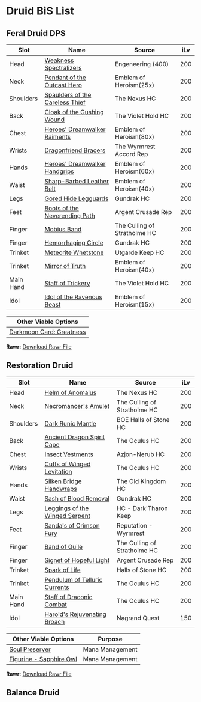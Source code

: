 # Druid BiS List
## Feral Druid DPS
|  Slot           | Name                                                                                   | Source                         | iLv                        |
|-----------------|----------------------------------------------------------------------------------------|--------------------------------|----------------------------|
| Head            | [Weakness Spectralizers](https://wotlk.evowow.com/?item=42550)                         | Engeneering (400)              | 200                        |
| Neck            | [Pendant of the Outcast Hero](https://wotlk.evowow.com/?item=40678)                    | Emblem of Heroism(25x)         | 200                        |
| Shoulders       | [Spaulders of the Careless Thief](https://wotlk.evowow.com/?item=37139)                | The Nexus HC                   | 200                        |
| Back            | [Cloak of the Gushing Wound](https://wotlk.evowow.com/?item=43406)                     | The Violet Hold HC             | 200                        |
| Chest           | [Heroes' Dreamwalker Raiments](https://wotlk.evowow.com/?item=39554)                   | Emblem of Heroism(80x)         | 200                        |
| Wrists          | [Dragonfriend Bracers](https://wotlk.evowow.com/?item=44203)                           | The Wyrmrest Accord Rep        | 200                        |
| Hands           | [Heroes' Dreamwalker Handgrips](https://wotlk.evowow.com/?item=39557)                  | Emblem of Heroism(60x)         | 200                        |
| Waist           | [Sharp-Barbed Leather Belt](https://wotlk.evowow.com/?item=37194)                      | Emblem of Heroism(40x)         | 200                        |
| Legs            | [Gored Hide Legguards](https://wotlk.evowow.com/?item=37644)                           | Gundrak HC                     | 200                        |
| Feet            | [Boots of the Neverending Path](https://wotlk.evowow.com/?item=44297)                  | Argent Crusade Rep             | 200                        |
| Finger          | [Mobius Band](https://wotlk.evowow.com/?item=37685)                                    | The Culling of Stratholme HC   | 200                        |
| Finger          | [Hemorrhaging Circle](https://wotlk.evowow.com/?item=37642)                            | Gundrak HC                     | 200                        |
| Trinket         | [Meteorite Whetstone](https://wotlk.evowow.com/?item=37390)                            | Utgarde Keep HC                | 200                        |
| Trinket         | [Mirror of Truth](https://wotlk.evowow.com/?item=40684)                                | Emblem of Heroism(40x)         | 200                        |
| Main Hand       | [Staff of Trickery](https://wotlk.evowow.com/?item=37883)                              | The Violet Hold HC             | 200                        |
| Idol            | [Idol of the Ravenous Beast](https://wotlk.evowow.com/?item=40713)                     | Emblem of Heroism(15x)         | 200                        |

|  Other Viable Options    |
|--------------------------|
| [Darkmoon Card: Greatness](https://wotlk.evowow.com/?item=44253)  |

**Rawr:**
[Download Rawr File](https://downgit.github.io/#/home?url=https://github.com/boros7266/World-of-Warcraft-3.3.5-Complete-PvE-BiS-Pre-Raid-List/blob/main/Rawr_Files/Feral_DPS_Pre_Naxx.xml)

## Restoration Druid
|  Slot           | Name                                                                                   | Source                         | iLv                        |
|-----------------|----------------------------------------------------------------------------------------|--------------------------------|----------------------------|
| Head            | [Helm of Anomalus](https://wotlk.evowow.com/?item=37149)                               | The Nexus HC                   | 200                        |
| Neck            | [Necromancer's Amulet](https://wotlk.evowow.com/?item=40678)                           | The Culling of Stratholme HC   | 200                        |
| Shoulders       | [Dark Runic Mantle](https://wotlk.evowow.com/?item=37673)                              | BOE Halls of Stone HC          | 200                        |
| Back            | [Ancient Dragon Spirit Cape](https://wotlk.evowow.com/?item=37291)                     | The Oculus HC                  | 200                        |
| Chest           | [Insect Vestments](https://wotlk.evowow.com/?item=37236)                               | Azjon-Nerub HC                 | 200                        |
| Wrists          | [Cuffs of Winged Levitation](https://wotlk.evowow.com/?item=37361)                     | The Oculus HC                  | 200                        |
| Hands           | [Silken Bridge Handwraps](https://wotlk.evowow.com/?item=43287)                        | The Old Kingdom HC             | 200                        |
| Waist           | [Sash of Blood Removal](https://wotlk.evowow.com/?item=37643)                          | Gundrak HC                     | 200                        |
| Legs            | [Leggings of the Winged Serpent](https://wotlk.evowow.com/?item=37791)                 | HC - Dark'Tharon Keep          | 200                        |
| Feet            | [Sandals of Crimson Fury](https://wotlk.evowow.com/?item=44202)                        | Reputation - Wyrmrest          | 200                        |
| Finger          | [Band of Guile](https://wotlk.evowow.com/?item=37694)                                  | The Culling of Stratholme HC   | 200                        |
| Finger          | [Signet of Hopeful Light](https://wotlk.evowow.com/?item=37642)                        | Argent Crusade Rep             | 200                        |
| Trinket         | [Spark of Life](https://wotlk.evowow.com/?item=37657)                                  | Halls of Stone HC              | 200                        |
| Trinket         | [Pendulum of Telluric Currents](https://wotlk.evowow.com/?item=37264)                  | The Oculus HC                  | 200                        |
| Main Hand       | [Staff of Draconic Combat](https://wotlk.evowow.com/?item=37360)                       | The Oculus HC                  | 200                        |
| Idol            | [Harold's Rejuvenating Broach](https://wotlk.evowow.com/?item=25643)                   | Nagrand Quest                  | 150                        |

|  Other Viable Options                                                             | Purpose             |
|-----------------------------------------------------------------------------------|---------------------|
| [Soul Preserver](https://wotlk.evowow.com/?item=37111)                            | Mana Management     |
| [Figurine - Sapphire Owl](https://wotlk.evowow.com/?item=42413)                            | Mana Management     |

**Rawr:**
[Download Rawr File](https://downgit.github.io/#/home?url=https://github.com/boros7266/World-of-Warcraft-3.3.5-Complete-PvE-BiS-Pre-Raid-List/blob/main/Rawr_Files/Resto_Pre_Naxx.xml)

## Balance Druid
